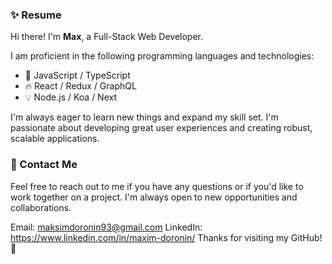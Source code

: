 ### ✨ Resume

Hi there! I'm **Max**, a Full-Stack Web Developer.

I am proficient in the following programming languages and technologies:

- 🚀 JavaScript / TypeScript
- 🔥 React / Redux / GraphQL
- 💡 Node.js / Koa / Next

I'm always eager to learn new things and expand my skill set. I'm passionate about developing great user experiences and creating robust, scalable applications.

### 💬 Contact Me

Feel free to reach out to me if you have any questions or if you'd like to work together on a project. I'm always open to new opportunities and collaborations.

Email: maksimdoronin93@gmail.com
LinkedIn: https://www.linkedin.com/in/maxim-doronin/
Thanks for visiting my GitHub! 🙌
